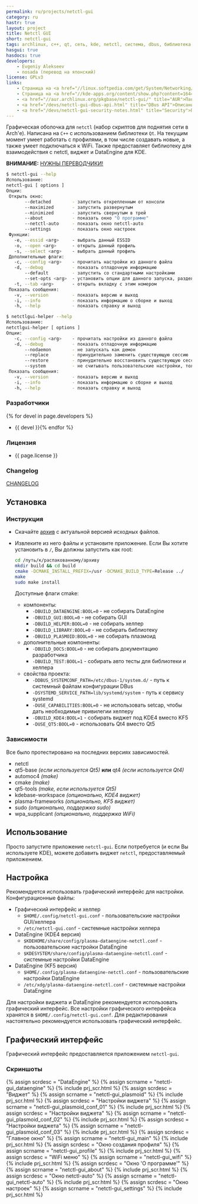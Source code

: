 ```yaml
---
permalink: ru/projects/netctl-gui
category: ru
hastr: true
layout: project
title: Netctl GUI
short: netctl-gui
tags: archlinux, c++, qt, сеть, kde, netctl, система, dbus, библиотека
hasgui: true
hasdocs: true
developers:
    - Evgeniy Alekseev
    - nosada (перевод на японский)
license: GPLv3
links:
    - Страница на <a href="//linux.softpedia.com/get/System/Networking/Netctl-GUI-103383.shtml" title="Softpedia">Softpedia</a>
    - Страница на <a href="//kde-apps.org/content/show.php?content=164490" title="kde-apps">kde-apps.org</a>
    - <a href="//aur.archlinux.org/pkgbase/netctl-gui/" title="AUR">Пакет в AUR</a>
    - <a href="/devs/netctl-gui-dbus-api.html" title="DBus API">Описание DBus API</a>
    - <a href="/devs/netctl-gui-security-notes.html" title="Security">Примечания о безопасности</a>
---
```

<!-- info block -->

Графическая оболочка для `netctl` (набор скриптов для поднятия сети в Arch'е).
Написана на `C++` с использованием библиотеки `Qt`. На текущим момент умеет
работать с профилями, в том числе создавать новые, а также умеет подключаться к
WiFi. Также предоставляет библиотеку для взаимодействия с netctl, виджет и
DataEngine для KDE.

<!--more-->

**ВНИМАНИЕ:** [НУЖНЫ ПЕРЕВОДЧИКИ!](//github.com/arcan1s/netctl-gui/issues/3
"Тикет")

```bash
$ netctl-gui --help
Использование:
netctl-gui [ options ]
Опции:
 Открыть окно:
       --detached        - запустить открепленным от консоли
       --maximized       - запустить развернутым
       --minimized       - запустить свернутым в трей
       --about           - показать окно "О программе"
       --netctl-auto     - показать окно netctl-auto
       --settings        - показать окно настроек
 Функции:
   -e, --essid <arg>     - выбрать данный ESSID
   -o, --open <arg>      - открыть данный профиль
   -s, --select <arg>    - выбрать данный профиль
 Дополнительные флаги:
   -c, --config <arg>    - прочитать настройки из данного файла
   -d, --debug           - показать отладочную информацию
       --default         - запустить со стандартными настройками
       --set-opts <arg>  - установить опции для данного запуска, разделенные запятыми
   -t, --tab <arg>       - открыть вкладку с этим номером
 Показать сообщения:
   -v, --version         - показать версию и выход
   -i, --info            - показать информацию о сборке и выход
   -h, --help            - показать справку и выход
```

```bash
$ netctlgui-helper --help
Использование:
netctlgui-helper [ options ]
Опции:
   -c, --config <arg>    - прочитать настройки из данного файла
   -d, --debug           - показать отладочную информацию
       --nodaemon        - не запускать как демон
       --replace         - принудительно заменить существующую сессию
       --restore         - принудительно восстановить существующую сессию
       --system          - не считывать пользовательские настройки, только системные
 Показать сообщения:
   -v, --version         - показать версию и выход
   -i, --info            - показать информацию о сборке и выход
   -h, --help            - показать справку и выход
```

### <a href="#devel" class="anchor" id="devel"><span class="octicon octicon-link"></span></a>Разработчики

{% for devel in page.developers %}
* {{ devel }}{% endfor %}

### <a href="#license" class="anchor" id="license"><span class="octicon octicon-link"></span></a>Лицензия

* {{ page.license }}

### <a href="#changelog" class="anchor" id="changelog"><span class="octicon octicon-link"></span></a>Changelog

[CHANGELOG](//github.com/arcan1s/netctl-gui/blob/master/CHANGELOG "GitHub")

<!-- end of info block -->

<!-- install block -->
## <a href="#install" class="anchor" id="install"><span class="octicon octicon-link"></span></a>Установка

### <a href="#instruction" class="anchor" id="instruction"><span class="octicon octicon-link"></span></a>Инструкция

* Скачайте [архив](//github.com/arcan1s/netctl-gui/releases "GitHub") с
актуальной версией исходных файлов.
* Извлеките из него файлы и установите приложение. Если Вы хотите установить в
`/`, Вы должны запустить как root:

    ```bash
    cd /путь/к/распакованному/архиву
    mkdir build && cd build
    cmake -DCMAKE_INSTALL_PREFIX=/usr -DCMAKE_BUILD_TYPE=Release ../
    make
    sudo make install
    ```

    Доступные флаги cmake:

    * компоненты:
        * `-DBUILD_DATAENGINE:BOOL=0` - не собирать DataEngine
        * `-DBUILD_GUI:BOOL=0` - не собирать GUI
        * `-DBUILD_HELPER:BOOL=0` - не собирать хелпер
        * `-DBUILD_LIBRARY:BOOL=0` - не собирать библиотеку
        * `-DBUILD_PLASMOID:BOOL=0` - не собирать плазмоид
    * дополнительные компоненты:
        * `-DBUILD_DOCS:BOOL=0` - не собирать документацию разработчика
        * `-DBUILD_TEST:BOOL=1` - собирать авто тесты для библиотеки и хелпера
    * свойства проекта:
        * `-DDBUS_SYSTEMCONF_PATH=/etc/dbus-1/system.d/` - путь к системный
        файлам конфигурации DBus
        * `-DSYSTEMD_SERVICE_PATH=lib/systemd/system` - путь к сервису systemd
        * `-DUSE_CAPABILITIES:BOOL=0` - не использовать setcap, чтобы дать
        необходимые привилегии хелперу
        * `-DBUILD_KDE4:BOOL=1` - собирать виджет под KDE4 вместо KF5
        * `-DUSE_QT5:BOOL=0` - использовать Qt4 вместо Qt5

### <a href="#dependencies" class="anchor" id="dependencies"><span class="octicon octicon-link"></span></a>Зависимости

Все было протестировано на последних версиях зависимостей.

* netctl
* qt5-base *(если используется Qt5)* **или** qt4 *(если используется Qt4)*
* automoc4 *(make)*
* cmake *(make)*
* qt5-tools *(make, если используется Qt5)*
* kdebase-workspace *(опционально, KDE4 виджет)*
* plasma-frameworks *(опционально, KF5 виджет)*
* sudo *(опционально, поддержка sudo)*
* wpa_supplicant *(опционально, поддержка WiFi)*

<!-- end of install block -->

<!-- howto block -->
## <a href="#howto" class="anchor" id="howto"><span class="octicon octicon-link"></span></a>Использование

Просто запустите приложение `netctl-gui`. Если потребуется (и если Вы
используете KDE), можете добавить виджет `netctl`, предоставляемый приложением.

<!-- end of howto block -->

<!-- config block -->
## <a href="#config" class="anchor" id="config"><span class="octicon octicon-link"></span></a>Настройка

Рекомендуется использовать графический интерфейс для настройки. Конфигурационные
файлы:

* Графический интерфейс и хелпер
    * `$HOME/.config/netctl-gui.conf` - пользовательские настройки GUI/хелпера
    * `/etc/netctl-gui.conf` - системные настройки хелпера
* DataEngine (KDE4 версия)
    * `$KDEHOME/share/config/plasma-dataengine-netctl.conf` - пользовательские
    настройки DataEngine
    * `$KDESYSTEM/share/config/plasma-dataengine-netctl.conf` - системные
    настройки DataEngine
* DataEngine (KF5 версия)
    * `$HOME/.config/plasma-dataengine-netctl.conf` - пользовательские настройки
    DataEngine
    * `/etc/xdg/plasma-dataengine-netctl.conf` - системные настройки DataEngine

Для настройки виджета и DataEngine рекомендуется использовать графический
интерфейс. Все настройки графического интерфейса хранятся в
`$HOME/.config/netctl-gui.conf`. Для редактирования настоятельно рекомендуется
использовать графический интерфейс.

<!-- end of config block -->

<!-- gui block -->
## <a href="#gui" class="anchor" id="gui"><span class="octicon octicon-link"></span></a>Графический интерфейс

Графический интерфейс предоставляется приложением `netctl-gui`.

### <a name="screenshots" class="anchor" href="#screenshots"><span class="octicon octicon-link"></span></a>Скриншоты

<div class="thumbnails">
  {% assign scrdesc = "DataEngine" %}
  {% assign scrname = "netctl-gui_dataengine" %}
  {% include prj_scr.html %}
  {% assign scrdesc = "Виджет" %}
  {% assign scrname = "netctl-gui_plasmoid" %}
  {% include prj_scr.html %}
  {% assign scrdesc = "Настройки виджета" %}
  {% assign scrname = "netctl-gui_plasmoid_conf_01" %}
  {% include prj_scr.html %}
  {% assign scrdesc = "Настройки виджета" %}
  {% assign scrname = "netctl-gui_plasmoid_conf_02" %}
  {% include prj_scr.html %}
  {% assign scrdesc = "Настройки виджета" %}
  {% assign scrname = "netctl-gui_plasmoid_conf_03" %}
  {% include prj_scr.html %}
  {% assign scrdesc = "Главное окно" %}
  {% assign scrname = "netctl-gui_main" %}
  {% include prj_scr.html %}
  {% assign scrdesc = "Окно создания профиля" %}
  {% assign scrname = "netctl-gui_profile" %}
  {% include prj_scr.html %}
  {% assign scrdesc = "WiFi меню" %}
  {% assign scrname = "netctl-gui_wifi" %}
  {% include prj_scr.html %}
  {% assign scrdesc = "Окно 'О программе'" %}
  {% assign scrname = "netctl-gui_about" %}
  {% include prj_scr.html %}
  {% assign scrdesc = "Окно netctl-auto" %}
  {% assign scrname = "netctl-gui_netctl-auto" %}
  {% include prj_scr.html %}
  {% assign scrdesc = "Окно настроек" %}
  {% assign scrname = "netctl-gui_settings" %}
  {% include prj_scr.html %}
</div>
<!-- end of gui block -->
